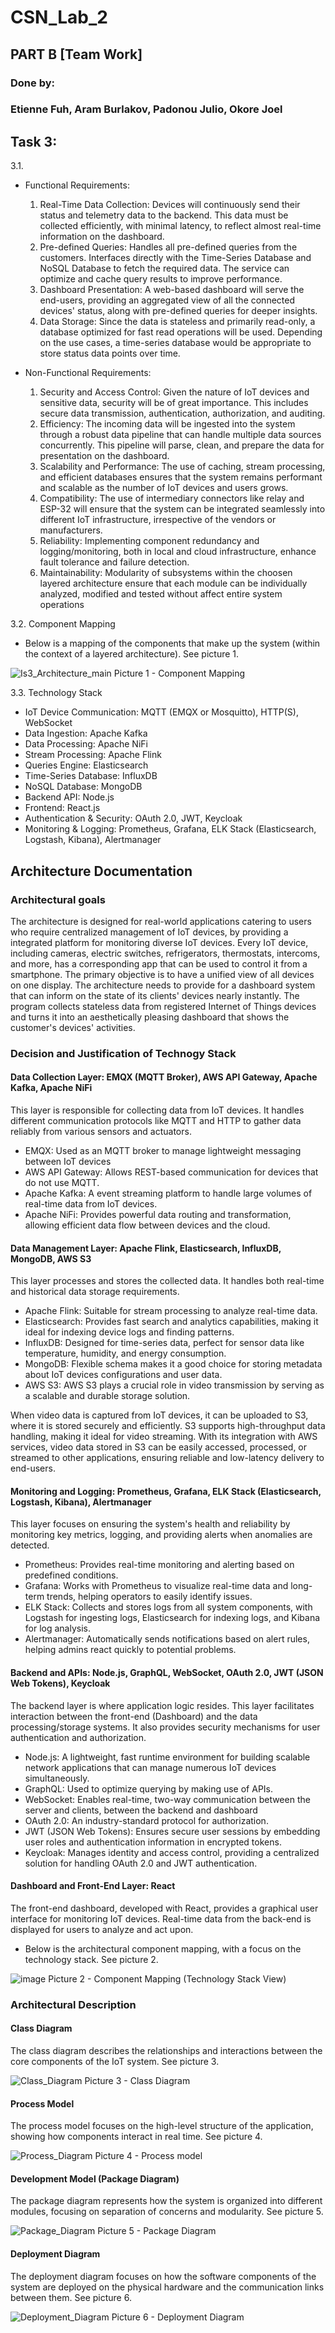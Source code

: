 # CSN_Lab_2
## PART B [Team Work]
### Done by:
### Etienne Fuh, Aram Burlakov, Padonou Julio, Okore Joel

## Task 3:
3.1.
  - Functional Requirements:
      1. Real-Time Data Collection: Devices will continuously send their status and telemetry data to the backend. This data must be collected efficiently, with minimal latency, to reflect almost real-time information on the dashboard.
      2. Pre-defined Queries: Handles all pre-defined queries from the customers. Interfaces directly with the Time-Series Database and NoSQL Database to fetch the required data. The service can optimize and cache query results to improve performance.
      3. Dashboard Presentation: A web-based dashboard will serve the end-users, providing an aggregated view of all the connected devices' status, along with pre-defined queries for deeper insights.
      4. Data Storage: Since the data is stateless and primarily read-only, a database optimized for fast read operations will be used. Depending on the use cases, a time-series database would be appropriate to store status data points over time.

  - Non-Functional Requirements:
      1. Security and Access Control: Given the nature of IoT devices and sensitive data, security will be of great importance. This includes secure data transmission, authentication, authorization, and auditing.
      2. Efficiency: The incoming data will be ingested into the system through a robust data pipeline that can handle multiple data sources concurrently. This pipeline will parse, clean, and prepare the data for presentation on the dashboard.
      3. Scalability and Performance: The use of caching, stream processing, and efficient databases ensures that the system remains performant and scalable as the number of IoT devices and users grows.
      4. Compatibility: The use of intermediary connectors like relay and ESP-32 will ensure that the system can be integrated seamlessly into different IoT infrastructure, irrespective of the vendors or manufacturers.
      5. Reliability: Implementing component redundancy and logging/monitoring, both in local and cloud infrastructure, enhance fault tolerance and failure detection.
      6. Maintainability: Modularity of subsystems within the choosen layered architecture ensure that each module can be individually analyzed, modified and tested without affect entire system operations
   
3.2. Component Mapping
  - Below is a mapping of the components that make up the system (within the context of a layered architecture). See picture 1. 
    
![Is3_Architecture_main](https://github.com/user-attachments/assets/e90e5c35-a937-4478-b685-439dd14e7128)
Picture 1 - Component Mapping

3.3. Technology Stack
  - IoT Device Communication: MQTT (EMQX or Mosquitto), HTTP(S), WebSocket
  - Data Ingestion: Apache Kafka
  - Data Processing: Apache NiFi
  - Stream Processing: Apache Flink
  - Queries Engine: Elasticsearch
  - Time-Series Database: InfluxDB
  - NoSQL Database: MongoDB
  - Backend API: Node.js
  - Frontend: React.js
  - Authentication & Security: OAuth 2.0, JWT, Keycloak
  - Monitoring & Logging: Prometheus, Grafana, ELK Stack (Elasticsearch, Logstash, Kibana), Alertmanager

## Architecture Documentation
### Architectural goals
  The architecture is designed for real-world applications catering to users who require centralized management of IoT devices, by providing a integrated platform for monitoring diverse IoT devices. Every IoT device, including cameras, electric switches, refrigerators, thermostats, intercoms, and more, has a corresponding app that can be used to control it from a smartphone. The primary objective is to have a unified view of all devices on one display. The architecture needs to provide for a dashboard system that can inform on the state of its clients' devices nearly instantly. The program collects stateless data from registered Internet of Things devices and turns it into an aesthetically pleasing dashboard that shows the customer's devices' activities. 

### Decision and Justification of Technogy Stack

#### Data Collection Layer: EMQX (MQTT Broker), AWS API Gateway, Apache Kafka, Apache NiFi
This layer is responsible for collecting data from IoT devices. It handles different communication protocols like MQTT and HTTP to gather data reliably from various sensors and actuators.
  - EMQX: Used as an MQTT broker to manage lightweight messaging between IoT devices
  - AWS API Gateway: Allows REST-based communication for devices that do not use MQTT.
  - Apache Kafka: A event streaming platform to handle large volumes of real-time data from IoT devices.
  - Apache NiFi: Provides powerful data routing and transformation, allowing efficient data flow between devices and the cloud.

#### Data Management Layer: Apache Flink, Elasticsearch, InfluxDB, MongoDB, AWS S3
This layer processes and stores the collected data. It handles both real-time and historical data storage requirements.
  - Apache Flink: Suitable for stream processing to analyze real-time data.
  - Elasticsearch: Provides fast search and analytics capabilities, making it ideal for indexing device logs and finding patterns.
  - InfluxDB: Designed for time-series data, perfect for sensor data like temperature, humidity, and energy consumption.
  - MongoDB: Flexible schema makes it a good choice for storing metadata about IoT devices configurations and user data.
  - AWS S3: AWS S3 plays a crucial role in video transmission by serving as a scalable and durable storage solution.

When video data is captured from IoT devices, it can be uploaded to S3, where it is stored securely and efficiently. S3 supports high-throughput data handling, making it ideal for video streaming. With its integration with AWS services, video data stored in S3 can be easily accessed, processed, or streamed to other applications, ensuring reliable and low-latency delivery to end-users.

#### Monitoring and Logging: Prometheus, Grafana, ELK Stack (Elasticsearch, Logstash, Kibana), Alertmanager
This layer focuses on ensuring the system's health and reliability by monitoring key metrics, logging, and providing alerts when anomalies are detected.
  - Prometheus: Provides real-time monitoring and alerting based on predefined conditions.
  - Grafana: Works with Prometheus to visualize real-time data and long-term trends, helping operators to easily identify issues.
  - ELK Stack: Collects and stores logs from all system components, with Logstash for ingesting logs, Elasticsearch for indexing logs, and Kibana for log analysis.
  - Alertmanager: Automatically sends notifications based on alert rules, helping admins react quickly to potential problems.

#### Backend and APIs: Node.js, GraphQL, WebSocket, OAuth 2.0, JWT (JSON Web Tokens),	Keycloak
The backend layer is where application logic resides. This layer facilitates interaction between the front-end (Dashboard) and the data processing/storage systems. It also provides security mechanisms for user authentication and authorization.
  - Node.js: A lightweight, fast runtime environment for building scalable network applications that can manage numerous IoT devices simultaneously.
  - GraphQL: Used to optimize querying by making use of APIs.
  - WebSocket: Enables real-time, two-way communication between the server and clients, between the backend and dashboard
  - OAuth 2.0: An industry-standard protocol for authorization.
  - JWT (JSON Web Tokens): Ensures secure user sessions by embedding user roles and authentication information in encrypted tokens.
  - Keycloak: Manages identity and access control, providing a centralized solution for handling OAuth 2.0 and JWT authentication.

#### Dashboard and Front-End Layer: React
The front-end dashboard, developed with React, provides a graphical user interface for monitoring IoT devices. Real-time data from the back-end is displayed for users to analyze and act upon.

  - Below is the architectural component mapping, with a focus on the technology stack. See picture 2.
    
![image](https://github.com/user-attachments/assets/2edf021c-c725-46be-866a-bd53fdd33622)
Picture 2 - Component Mapping (Technology Stack View)

### Architectural Description
#### Class Diagram
The class diagram describes the relationships and interactions between the core components of the IoT system. See picture 3.

![Class_Diagram](https://github.com/user-attachments/assets/3d289e59-0d65-47c8-bbb6-0ea39bb45176)
Picture 3 - Class Diagram

#### Process Model
The process model focuses on the high-level structure of the application, showing how components interact in real time. See picture 4.

![Process_Diagram](https://github.com/user-attachments/assets/c7131e2f-c013-46c9-89bd-13b541727379)
Picture 4 - Process model

#### Development Model (Package Diagram)
The package diagram represents how the system is organized into different modules, focusing on separation of concerns and modularity. See picture 5. 

![Package_Diagram](https://github.com/user-attachments/assets/51c54ad5-3321-4cdd-bb6f-de53cf7c8b3f)
Picture 5 - Package Diagram

#### Deployment Diagram 
The deployment diagram focuses on how the software components of the system are deployed on the physical hardware and the communication links between them. See picture 6.

![Deployment_Diagram](https://github.com/user-attachments/assets/908e816e-ab93-45e5-91d2-eb9178540824)
Picture 6 - Deployment Diagram









  
